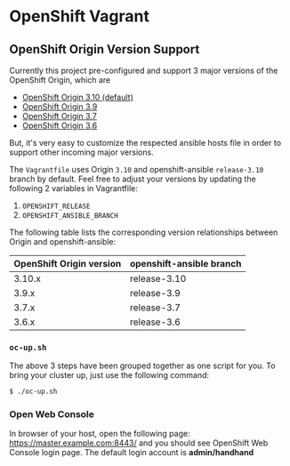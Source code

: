 # OpenShift Vagrant


## OpenShift Origin Version Support

Currently this project pre-configured and support 3 major versions of the OpenShift Origin, which are

- [OpenShift Origin 3.10 (default)](https://github.com/openshift/origin/releases/tag/v3.10.0)
- [OpenShift Origin 3.9](https://github.com/openshift/origin/releases/tag/v3.9.0)
- [OpenShift Origin 3.7](https://github.com/openshift/origin/releases/tag/v3.7.2)
- [OpenShift Origin 3.6](https://github.com/openshift/origin/releases/tag/v3.6.1)

But, it's very easy to customize the respected ansible hosts file in order to support other incoming major versions.

The `Vagrantfile` uses Origin `3.10` and openshift-ansible `release-3.10` branch by default. Feel free to adjust your versions by updating the following 2 variables in Vagrantfile:

1. `OPENSHIFT_RELEASE`
2. `OPENSHIFT_ANSIBLE_BRANCH`

The following table lists the corresponding version relationships between Origin and openshift-ansible:

| OpenShift Origin version | openshift-ansible branch |
| --- | --- |
| 3.10.x | release-3.10 |
| 3.9.x | release-3.9 |
| 3.7.x | release-3.7 |
| 3.6.x | release-3.6 |


### `oc-up.sh`

The above 3 steps have been grouped together as one script for you. To bring your cluster up, just use the following command:

```bash
$ ./oc-up.sh
```

### Open Web Console

In browser of your host, open the following page: https://master.example.com:8443/ and you should see OpenShift Web Console login page. The default login account is **admin/handhand**
